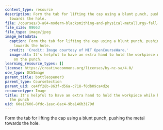 ```yaml
---
content_type: resource
description: Form the tab for lifting the cap using a blunt punch, pushing the metal
  towards the hole.
file: /courses/3-a04-modern-blacksmithing-and-physical-metallurgy-fall-2008/60a176068fdc1eac8ac49ba146b3179d_069.jpg
file_size: 88663
file_type: image/jpeg
image_metadata:
  caption: Form the tab for lifting the cap using a blunt punch, pushing the metal
    towards the hole.
  credit: 'Credit: Image courtesy of MIT OpenCourseWare.'
  image-alt: It's helpful to have an extra hand to hold the workpiece while hammering
    on the punch.
learning_resource_types: []
license: https://creativecommons.org/licenses/by-nc-sa/4.0/
ocw_type: OCWImage
parent_title: bottleopener3
parent_type: CourseSection
parent_uid: ce4ff28b-863f-d56a-c718-f0db09ca4d2e
resourcetype: Image
title: It's helpful to have an extra hand to hold the workpiece while hammering on
  the punch
uid: 60a17606-8fdc-1eac-8ac4-9ba146b3179d
---
```

Form the tab for lifting the cap using a blunt punch, pushing the metal towards the hole.